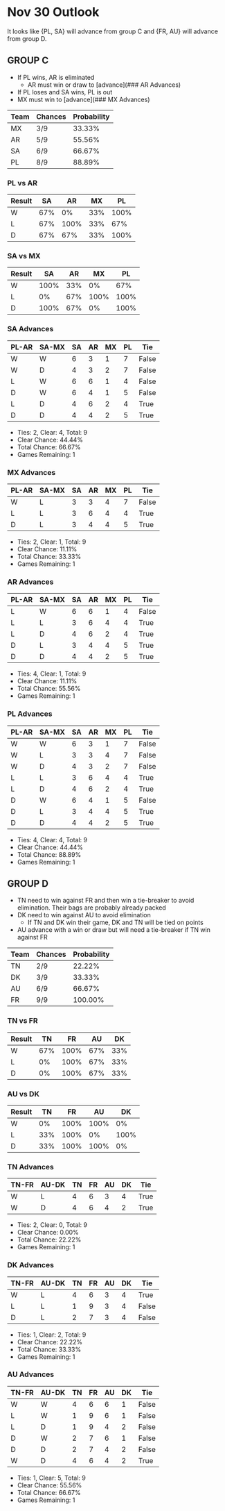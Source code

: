 # Nov 30 Outlook
It looks like {PL, SA} will advance from group C and {FR, AU} will advance from group D.

## GROUP C
- If PL wins, AR is eliminated
	- AR must win or draw to [advance](### AR Advances)
- If PL loses and SA wins, PL is out
- MX must win to [advance](### MX Advances)

Team|Chances|Probability
-|-|-
MX|3/9|33.33%
AR|5/9|55.56%
SA|6/9|66.67%
PL|8/9|88.89%

### PL vs AR
Result | SA | AR | MX | PL
-|-|-|-|-
W | 67% | 0% | 33% | 100%
L | 67% | 100% | 33% | 67%
D | 67% | 67% | 33% | 100%

### SA vs MX
Result | SA | AR | MX | PL
-|-|-|-|-
W | 100% | 33% | 0% | 67%
L | 0% | 67% | 100% | 100%
D | 100% | 67% | 0% | 100%


### SA Advances
PL-AR|SA-MX|SA|AR|MX|PL|Tie
-|-|-|-|-|-|-
W|W|6|3|1|7|False
W|D|4|3|2|7|False
L|W|6|6|1|4|False
D|W|6|4|1|5|False
L|D|4|6|2|4|True
D|D|4|4|2|5|True

- Ties: 2, Clear: 4, Total: 9
- Clear Chance: 44.44%
- Total Chance: 66.67%
- Games Remaining: 1

### MX Advances
PL-AR|SA-MX|SA|AR|MX|PL|Tie
-|-|-|-|-|-|-
W|L|3|3|4|7|False
L|L|3|6|4|4|True
D|L|3|4|4|5|True

- Ties: 2, Clear: 1, Total: 9
- Clear Chance: 11.11%
- Total Chance: 33.33%
- Games Remaining: 1

### AR Advances
PL-AR|SA-MX|SA|AR|MX|PL|Tie
-|-|-|-|-|-|-
L|W|6|6|1|4|False
L|L|3|6|4|4|True
L|D|4|6|2|4|True
D|L|3|4|4|5|True
D|D|4|4|2|5|True

- Ties: 4, Clear: 1, Total: 9
- Clear Chance: 11.11%
- Total Chance: 55.56%
- Games Remaining: 1

### PL Advances
PL-AR|SA-MX|SA|AR|MX|PL|Tie
-|-|-|-|-|-|-
W|W|6|3|1|7|False
W|L|3|3|4|7|False
W|D|4|3|2|7|False
L|L|3|6|4|4|True
L|D|4|6|2|4|True
D|W|6|4|1|5|False
D|L|3|4|4|5|True
D|D|4|4|2|5|True

- Ties: 4, Clear: 4, Total: 9
- Clear Chance: 44.44%
- Total Chance: 88.89%
- Games Remaining: 1

## GROUP D
- TN need to win against FR and then win a tie-breaker to avoid elimination. Their bags are probably already packed
- DK need to win against AU to avoid elimination
	- If TN and DK win their game, DK and TN will be tied on points
- AU advance with a win or draw but will need a tie-breaker if TN win against FR

Team|Chances|Probability
-|-|-
TN|2/9|22.22%
DK|3/9|33.33%
AU|6/9|66.67%
FR|9/9|100.00%

### TN vs FR
Result | TN | FR | AU | DK
-|-|-|-|-
W | 67% | 100% | 67% | 33%
L | 0% | 100% | 67% | 33%
D | 0% | 100% | 67% | 33%

### AU vs DK
Result | TN | FR | AU | DK
-|-|-|-|-
W | 0% | 100% | 100% | 0%
L | 33% | 100% | 0% | 100%
D | 33% | 100% | 100% | 0%

### TN Advances
TN-FR|AU-DK|TN|FR|AU|DK|Tie
-|-|-|-|-|-|-
W|L|4|6|3|4|True
W|D|4|6|4|2|True

- Ties: 2, Clear: 0, Total: 9
- Clear Chance: 0.00%
- Total Chance: 22.22%
- Games Remaining: 1

### DK Advances
TN-FR|AU-DK|TN|FR|AU|DK|Tie
-|-|-|-|-|-|-
W|L|4|6|3|4|True
L|L|1|9|3|4|False
D|L|2|7|3|4|False

- Ties: 1, Clear: 2, Total: 9
- Clear Chance: 22.22%
- Total Chance: 33.33%
- Games Remaining: 1

### AU Advances
TN-FR|AU-DK|TN|FR|AU|DK|Tie
-|-|-|-|-|-|-
W|W|4|6|6|1|False
L|W|1|9|6|1|False
L|D|1|9|4|2|False
D|W|2|7|6|1|False
D|D|2|7|4|2|False
W|D|4|6|4|2|True

- Ties: 1, Clear: 5, Total: 9
- Clear Chance: 55.56%
- Total Chance: 66.67%
- Games Remaining: 1